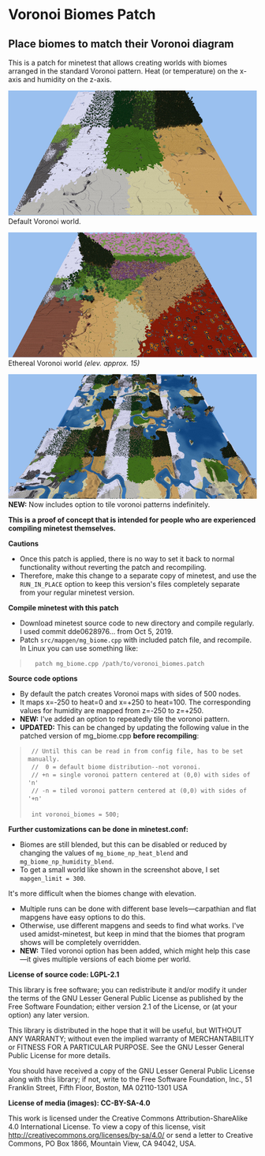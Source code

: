Voronoi Biomes Patch
====================

Place biomes to match their Voronoi diagram
-------------------------------------------

This is a patch for minetest that allows creating worlds with biomes
arranged in the standard Voronoi pattern. Heat (or temperature) on the x-axis and humidity
on the z-axis.

![Screenshot 1](default_biomes.jpeg "Default Voronoi world")
Default Voronoi world.

![Screenshot 2](ethereal_biomes.jpeg "Ethereal Voronoi world")
Ethereal Voronoi world *(elev. approx. 15)*

![Screenshot 3](tiled_voronoi.jpeg "Tiled Voronoi world")
**NEW:** Now includes option to tile voronoi patterns indefinitely.

**This is a proof of concept that is intended for people who are experienced compiling minetest themselves.**


**Cautions**

- Once this patch is applied, there is no way to set it back to normal functionality without reverting the patch and recompiling.
- Therefore, make this change to a separate copy of minetest, and use the `RUN_IN_PLACE` option to keep this version's files completely separate from your regular minetest version.


**Compile minetest with this patch**

- Download minetest source code to new directory and compile regularly. I used commit dde0628976… from Oct 5, 2019.
- Patch `src/mapgen/mg_biome.cpp` with included patch file, and recompile.  In Linux you can use something like:
>       patch mg_biome.cpp /path/to/voronoi_biomes.patch


**Source code options**

- By default the patch creates Voronoi maps with sides of 500 nodes.
- It maps x=-250 to heat=0 and x=+250 to heat=100. The corresponding values for humidity are mapped from z=-250 to z=+250.
- **NEW:** I've added an option to repeatedly tile the voronoi pattern.
- **UPDATED:** This can be changed by updating the following value in the patched version of mg_biome.cpp **before recompiling**:
>      // Until this can be read in from config file, has to be set manually.
>      //  0 = default biome distribution--not voronoi.
>      // +n = single voronoi pattern centered at (0,0) with sides of 'n'
>      // -n = tiled voronoi pattern centered at (0,0) with sides of '+n'
>
>      int voronoi_biomes = 500;


**Further customizations can be done in minetest.conf:**

- Biomes are still blended, but this can be disabled or reduced by changing the values of `mg_biome_np_heat_blend` and `mg_biome_np_humidity_blend`.
- To get a small world like shown in the screenshot above, I set `mapgen_limit = 300`.

It's more difficult when the biomes change with elevation.

- Multiple runs can be done with different base levels—carpathian and flat mapgens have easy options to do this.
- Otherwise, use different mapgens and seeds to find what works. I've used amidst-minetest, but keep in mind that the biomes that program shows will be completely overridden.
- **NEW:** Tiled voronoi option has been added, which might help this case—it gives multiple versions of each biome per world.


**License of source code:  LGPL-2.1**

This library is free software; you can redistribute it and/or modify it under the terms of the GNU Lesser General Public License as published by the Free Software Foundation; either version 2.1 of the License, or (at your option) any later version.

This library is distributed in the hope that it will be useful, but WITHOUT ANY WARRANTY; without even the implied warranty of MERCHANTABILITY or FITNESS FOR A PARTICULAR PURPOSE. See the GNU Lesser General Public License for more details.

You should have received a copy of the GNU Lesser General Public License along with this library; if not, write to the Free Software Foundation, Inc., 51 Franklin Street, Fifth Floor, Boston, MA 02110-1301 USA


**License of media (images):  CC-BY-SA-4.0**

This work is licensed under the Creative Commons Attribution-ShareAlike 4.0 International License. To view a copy of this license, visit http://creativecommons.org/licenses/by-sa/4.0/ or send a letter to Creative Commons, PO Box 1866, Mountain View, CA 94042, USA.
